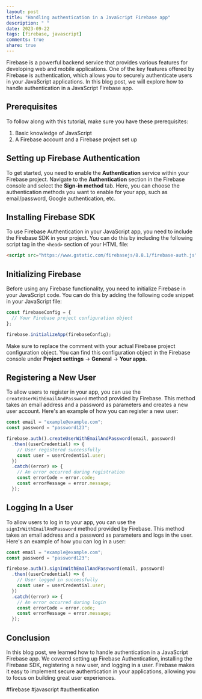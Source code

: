 ```yaml
---
layout: post
title: "Handling authentication in a JavaScript Firebase app"
description: " "
date: 2023-09-22
tags: [firebase, javascript]
comments: true
share: true
---
```


Firebase is a powerful backend service that provides various features for developing web and mobile applications. One of the key features offered by Firebase is authentication, which allows you to securely authenticate users in your JavaScript applications. In this blog post, we will explore how to handle authentication in a JavaScript Firebase app.

## Prerequisites

To follow along with this tutorial, make sure you have these prerequisites:

1. Basic knowledge of JavaScript
2. A Firebase account and a Firebase project set up

## Setting up Firebase Authentication

To get started, you need to enable the **Authentication** service within your Firebase project. Navigate to the **Authentication** section in the Firebase console and select the **Sign-in method** tab. Here, you can choose the authentication methods you want to enable for your app, such as email/password, Google authentication, etc.

## Installing Firebase SDK

To use Firebase Authentication in your JavaScript app, you need to include the Firebase SDK in your project. You can do this by including the following script tag in the `<head>` section of your HTML file:

```html
<script src="https://www.gstatic.com/firebasejs/8.8.1/firebase-auth.js"></script>
```

## Initializing Firebase

Before using any Firebase functionality, you need to initialize Firebase in your JavaScript code. You can do this by adding the following code snippet in your JavaScript file:

```javascript
const firebaseConfig = {
  // Your Firebase project configuration object
};

firebase.initializeApp(firebaseConfig);
```

Make sure to replace the comment with your actual Firebase project configuration object. You can find this configuration object in the Firebase console under **Project settings** -> **General** -> **Your apps**.

## Registering a New User

To allow users to register in your app, you can use the `createUserWithEmailAndPassword` method provided by Firebase. This method takes an email address and a password as parameters and creates a new user account. Here's an example of how you can register a new user:

```javascript
const email = "example@example.com";
const password = "password123";

firebase.auth().createUserWithEmailAndPassword(email, password)
  .then((userCredential) => {
    // User registered successfully
    const user = userCredential.user;
  })
  .catch((error) => {
    // An error occurred during registration
    const errorCode = error.code;
    const errorMessage = error.message;
  });
```

## Logging In a User

To allow users to log in to your app, you can use the `signInWithEmailAndPassword` method provided by Firebase. This method takes an email address and a password as parameters and logs in the user. Here's an example of how you can log in a user:

```javascript
const email = "example@example.com";
const password = "password123";

firebase.auth().signInWithEmailAndPassword(email, password)
  .then((userCredential) => {
    // User logged in successfully
    const user = userCredential.user;
  })
  .catch((error) => {
    // An error occurred during login
    const errorCode = error.code;
    const errorMessage = error.message;
  });
```

## Conclusion

In this blog post, we learned how to handle authentication in a JavaScript Firebase app. We covered setting up Firebase Authentication, installing the Firebase SDK, registering a new user, and logging in a user. Firebase makes it easy to implement secure authentication in your applications, allowing you to focus on building great user experiences.

#firebase #javascript #authentication